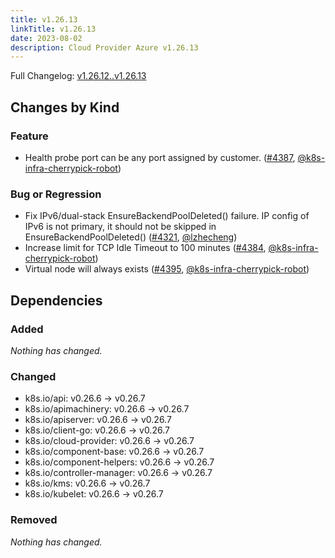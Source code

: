 ```yaml
---
title: v1.26.13
linkTitle: v1.26.13
date: 2023-08-02
description: Cloud Provider Azure v1.26.13
---
```

Full Changelog: [v1.26.12..v1.26.13](https://github.com/kubernetes-sigs/cloud-provider-azure/compare/v1.26.12...v1.26.13)

## Changes by Kind

### Feature

- Health probe port can be any port assigned by customer. ([#4387](https://github.com/kubernetes-sigs/cloud-provider-azure/pull/4387), [@k8s-infra-cherrypick-robot](https://github.com/k8s-infra-cherrypick-robot))

### Bug or Regression

- Fix IPv6/dual-stack EnsureBackendPoolDeleted() failure. IP config of IPv6 is not primary, it should not be skipped in EnsureBackendPoolDeleted() ([#4321](https://github.com/kubernetes-sigs/cloud-provider-azure/pull/4321), [@lzhecheng](https://github.com/lzhecheng))
- Increase limit for TCP Idle Timeout to 100 minutes ([#4384](https://github.com/kubernetes-sigs/cloud-provider-azure/pull/4384), [@k8s-infra-cherrypick-robot](https://github.com/k8s-infra-cherrypick-robot))
- Virtual node will always exists ([#4395](https://github.com/kubernetes-sigs/cloud-provider-azure/pull/4395), [@k8s-infra-cherrypick-robot](https://github.com/k8s-infra-cherrypick-robot))

## Dependencies

### Added
_Nothing has changed._

### Changed
- k8s.io/api: v0.26.6 → v0.26.7
- k8s.io/apimachinery: v0.26.6 → v0.26.7
- k8s.io/apiserver: v0.26.6 → v0.26.7
- k8s.io/client-go: v0.26.6 → v0.26.7
- k8s.io/cloud-provider: v0.26.6 → v0.26.7
- k8s.io/component-base: v0.26.6 → v0.26.7
- k8s.io/component-helpers: v0.26.6 → v0.26.7
- k8s.io/controller-manager: v0.26.6 → v0.26.7
- k8s.io/kms: v0.26.6 → v0.26.7
- k8s.io/kubelet: v0.26.6 → v0.26.7

### Removed
_Nothing has changed._
